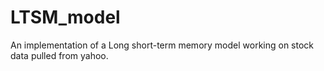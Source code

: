 # LTSM_model
An implementation of a Long short-term memory model working on stock data pulled from yahoo.
